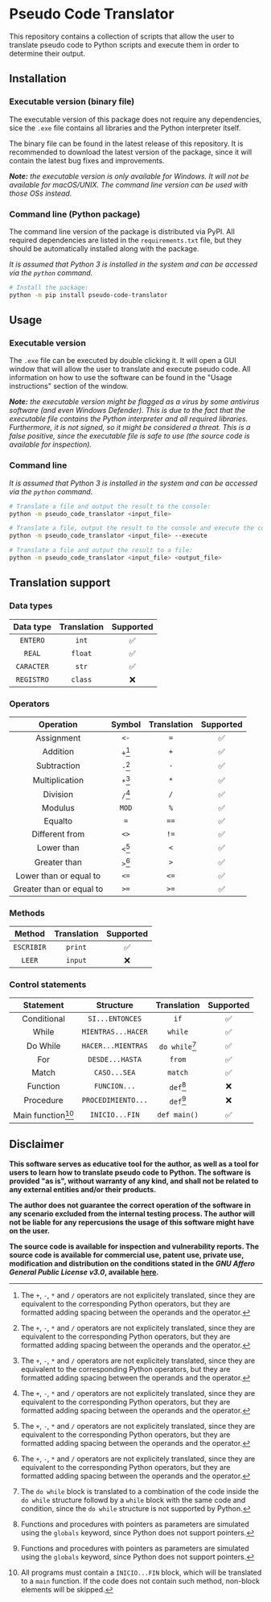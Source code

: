 # Pseudo Code Translator

This repository contains a collection of scripts that allow the user to translate pseudo code to Python scripts and execute them in order to determine their output.

## Installation

### Executable version (binary file)

The executable version of this package does not require any dependencies, sice the `.exe` file contains all libraries and the Python interpreter itself.

The binary file can be found in the latest release of this repository. It is recommended to download the latest version of the package, since it will contain the latest bug fixes and improvements.

_**Note:** the executable version is only available for Windows. It will not be available for macOS/UNIX. The command line version can be used with those OSs instead._

### Command line (Python package)

The command line version of the package is distributed via PyPI. All required dependencies are listed in the `requirements.txt` file, but they should be automatically installed along with the package.

_It is assumed that Python 3 is installed in the system and can be accessed via the `python` command._

```bash
# Install the package:
python -m pip install pseudo-code-translator
```

## Usage

### Executable version

The `.exe` file can be executed by double clicking it. It will open a GUI window that will allow the user to translate and execute pseudo code. All information on how to use the software can be found in the "Usage instructions" section of the window.

_**Note:** the executable version might be flagged as a virus by some antivirus software (and even Windows Defender). This is due to the fact that the executable file contains the Python interpreter and all required libraries. Furthermore, it is not signed, so it might be considered a threat. This is a false positive, since the executable file is safe to use (the source code is available for inspection)._

### Command line

_It is assumed that Python 3 is installed in the system and can be accessed via the `python` command._

```bash
# Translate a file and output the result to the console:
python -m pseudo_code_translator <input_file>

# Translate a file, output the result to the console and execute the code:
python -m pseudo_code_translator <input_file> --execute

# Translate a file and output the result to a file:
python -m pseudo_code_translator <input_file> <output_file>
```

## Translation support

### Data types

| Data type | Translation | Supported |
| :-------: | :---------: | :-------: |
| `ENTERO` | `int` | ✅ |
| `REAL` | `float` | ✅ |
| `CARACTER` | `str` | ✅ |
| `REGISTRO` | `class` | ❌ |

### Operators

| Operation | Symbol | Translation | Supported |
| :-------: | :----: | :---------: | :-------: |
| Assignment | `<-` | `=` | ✅ |
| Addition | `+`[^1] | `+` | ✅ |
| Subtraction | `-`[^1] | `-` | ✅ |
| Multiplication | `*`[^1] | `*` | ✅ |
| Division | `/`[^1] | `/` | ✅ |
| Modulus | `MOD` | `%` | ✅ |
| Equalto | `=` | `==` | ✅ |
| Different from | `<>` | `!=` | ✅ |
| Lower than | `<`[^1] | `<` | ✅ |
| Greater than | `>`[^1] | `>` | ✅ |
| Lower than or equal to | `<=` | `<=` | ✅ |
| Greater than or equal to | `>=` | `>=` | ✅ |

### Methods

| Method | Translation | Supported |
| :----: | :---------: | :-------: |
| `ESCRIBIR` | `print` | ✅ |
| `LEER` | `input` | ❌ |

### Control statements

| Statement | Structure | Translation | Supported |
| :-------: | :-------: | :---------: | :-------: |
| Conditional | `SI...ENTONCES` | `if` | ✅ |
| While | `MIENTRAS...HACER` | `while` | ✅ |
| Do While | `HACER...MIENTRAS` | `do while`[^2] | ✅ |
| For | `DESDE...HASTA` | `from` | ✅ |
| Match | `CASO...SEA` | `match` | ✅ |
| Function | `FUNCION...` | `def`[^3] | ❌ |
| Procedure | `PROCEDIMIENTO...` | `def`[^3] | ❌ |
| Main function[^4] | `INICIO...FIN` | `def main()` | ✅ |

## Disclaimer

**This software serves as educative tool for the author, as well as a tool for users to learn how to translate pseudo code to Python. The software is provided "as is", without warranty of any kind, and shall not be related to any external entities and/or their products.**

**The author does not guarantee the correct operation of the software in any scenario excluded from the internal testing process. The author will not be liable for any repercusions the usage of this software might have on the user.**

**The source code is available for inspection and vulnerability reports. The source code is available for commercial use, patent use, private use, modification and distribution on the conditions stated in the _GNU Affero General Public License v3.0_, available [here](LICENSE).**

[^1]: The `+`, `-`, `*` and `/` operators are not explicitely translated, since they are equivalent to the corresponding Python operators, but they are formatted adding spacing between the operands and the operator.

[^2]: The `do while` block is translated to a combination of the code inside the `do while` structure followd by a `while` block with the same code and condition, since the `do while` structure is not supported by Python.

[^3]: Functions and procedures with pointers as parameters are simulated using the `globals` keyword, since Python does not support pointers.

[^4]: All programs must contain a `INICIO...FIN` block, which will be translated to a `main` function. If the code does not contain such method, non-block elements will be skipped.
